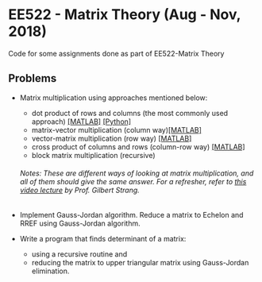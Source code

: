 # EE522 - Matrix Theory (Aug - Nov, 2018)
Code for some assignments done as part of EE522-Matrix Theory

## Problems

-  Matrix multiplication using approaches mentioned below:
   - dot product of rows and columns (the most commonly used approach) [[MATLAB]](https://github.com/moha23/MatrixTheory/blob/master/MATLAB%20versions/matrixMultRowCol.m) [[Python]](https://github.com/moha23/MatrixTheory/blob/master/Python%20Versions/matrixMultRowCol.py)
   - matrix-vector multiplication (column way)[[MATLAB]](https://github.com/moha23/MatrixTheory/blob/master/MATLAB%20versions/matrix_vector_mult.m)
   - vector-matrix multiplication (row way) [[MATLAB]](https://github.com/moha23/MatrixTheory/blob/master/MATLAB%20versions/vector_matrix_mult.m)
   - cross product of columns and rows (column-row way) [[MATLAB]](https://github.com/moha23/MatrixTheory/blob/master/MATLAB%20versions/matrix_mult_crossprod.m)
   - block matrix multiplication (recursive)
   
   ###### Notes: These are different ways of looking at matrix multiplication, and all of them should give the same answer. For a refresher, refer to [this video lecture](https://www.youtube.com/watch?v=FX4C-JpTFgY&list=PL49CF3715CB9EF31D&index=4&t=0s) by Prof. Gilbert Strang.
   
-  Implement Gauss-Jordan algorithm. Reduce a matrix to Echelon and RREF using Gauss-Jordan algorithm.

-  Write a program that finds determinant of a matrix:
   - using a recursive routine and 
   - reducing the matrix to upper triangular matrix using Gauss-Jordan elimination.
  

